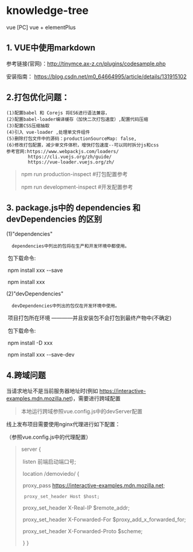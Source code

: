 # knowledge-tree
vue [PC]
vue + elementPlus

## 1. VUE中使用markdown
   参考链接(官网)：http://tinymce.ax-z.cn/plugins/codesample.php

   安装指南： https://blog.csdn.net/m0_64664995/article/details/131915102

## 2.打包优化问题：
    (1)配置babel 和 Corejs 将ES6进行语法兼容，
    (2)配置babel-loader编译缓存（加快二次打包速度）,配置代码压缩
    (3)配置CSS压缩抽取
    (4)引入 vue-loader ,处理单文件组件
    (5)删除打包文件中的源码：productionSourceMap: false,    
    (6)修改打包配置，减少单文件体积，增快打包速度--可以同时拆分js和css
    参考官网:https://www.webpackjs.com/loaders/
            https://cli.vuejs.org/zh/guide/
            https://vue-loader.vuejs.org/zh/
            

>npm run production-inspect       #打包配置参考
>
>npm run development-inspect   #开发配置参考

## 3. package.js中的 dependencies 和 devDependencies 的区别

   (1)"dependencies"   
     
      dependencies中列出的包将在生产和开发环境中都使用。

​       包下载命令:

​            npm install xxx --save

​            npm  install xxx

   (2)"devDependencies"

      devDependencies中列出的包仅在开发环境中使用。


​      项目打包所在环境 ————并且安装包不会打包到最终产物中(不确定)

​      包下载命令:

​           npm install -D   xxx 

​           npm install  xxx --save-dev

## 4.跨域问题

当请求地址不是当前服务器地址时(例如 https://interactive-examples.mdn.mozilla.net)，需要进行跨域配置

> 本地运行跨域参照vue.config.js中的devServer配置

线上发布项目需要使用nginx代理进行如下配置：

（参照vue.config.js中的代理配置）

>server {
>
>​    listen 前端启动端口号;
>
>​    location /demoviedo/ {
>
>​        proxy_pass https://interactive-examples.mdn.mozilla.net;
>
> 	   proxy_set_header Host $host;
>
>​        proxy_set_header X-Real-IP $remote_addr;
>
>​        proxy_set_header X-Forwarded-For $proxy_add_x_forwarded_for;
>
>​	    proxy_set_header X-Forwarded-Proto $scheme;
>
>​    }
>}





